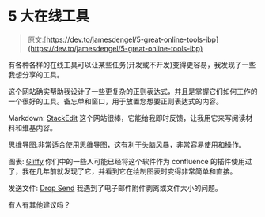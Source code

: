 # 5 大在线工具

> 原文:[https://dev.to/jamesdengel/5-great-online-tools-ibp](https://dev.to/jamesdengel/5-great-online-tools-ibp)

有各种各样的在线工具可以让某些任务(开发或不开发)变得更容易，我发现了一些我想分享的工具。

这个网站确实帮助我设计了一些更复杂的正则表达式，并且是掌握它们如何工作的一个很好的工具。备忘单和窗口，用于放置您想要正则表达式的内容。

Markdown: [StackEdit](https://stackedit.io)
这个网站很棒，它能给我即时反馈，让我用它来写阅读材料和维基内容。

思维导图:非常适合使用思维导图，这有利于头脑风暴，非常容易使用和操作。

图表: [Gliffy](https://www.gliffy.com/)
你们中的一些人可能已经将这个软件作为 confluence 的插件使用过了，我在几年前就发现了它，并看到它在绘制图表时变得非常简单和直接。

发送文件: [Drop Send](https://www.dropsend.com/)
我遇到了电子邮件附件剥离或文件大小的问题。

有人有其他建议吗？
